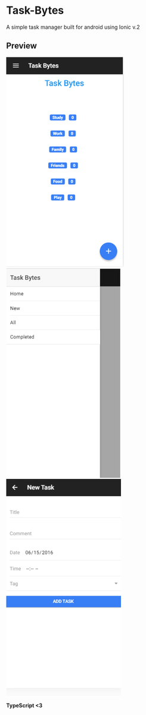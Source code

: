 # Task-Bytes
A simple task manager built for android using Ionic v.2

## Preview

![](https://raw.githubusercontent.com/abrarShariar/Task-Bytes/master/screen-1.PNG)![](https://raw.githubusercontent.com/abrarShariar/Task-Bytes/master/screen-2.PNG)![](https://raw.githubusercontent.com/abrarShariar/Task-Bytes/master/screen-3.PNG)

**TypeScript <3**
